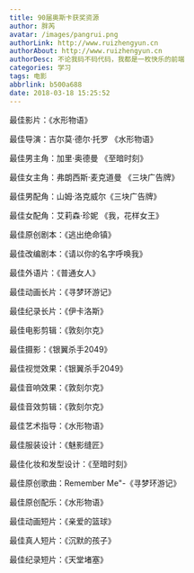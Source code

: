 ```yaml
---
title: 90届奥斯卡获奖资源
author: 胖芮
avatar: /images/pangrui.png
authorLink: http://www.ruizhengyun.cn
authorAbout: http://www.ruizhengyun.cn
authorDesc: 不论我码不码代码，我都是一枚快乐的前端
categories: 学习
tags: 电影
abbrlink: b500a688
date: 2018-03-18 15:25:52
---
```


最佳影片：《水形物语》

最佳导演：吉尔莫·德尔·托罗 《水形物语》

最佳男主角：加里·奥德曼 《至暗时刻》

最佳女主角：弗朗西斯·麦克道曼 《三块广告牌》

最佳男配角：山姆·洛克威尔《三块广告牌》
<!--more-->
最佳女配角：艾莉森·珍妮 《我，花样女王》

最佳原创剧本：《逃出绝命镇》

最佳改编剧本：《请以你的名字呼唤我》

最佳外语片：《普通女人》

最佳动画长片：《寻梦环游记》

最佳纪录长片：《伊卡洛斯》

最佳电影剪辑：《敦刻尔克》

最佳摄影：《银翼杀手2049》

最佳视觉效果：《银翼杀手2049》

最佳音响效果：《敦刻尔克》

最佳音效剪辑：《敦刻尔克》

最佳艺术指导：《水形物语》

最佳服装设计：《魅影缝匠》

最佳化妆和发型设计：《至暗时刻》

最佳原创歌曲：Remember Me"-《寻梦环游记》

最佳原创配乐：《水形物语》

最佳动画短片：《亲爱的篮球》

最佳真人短片：《沉默的孩子》

最佳纪录短片：《天堂堵塞》
